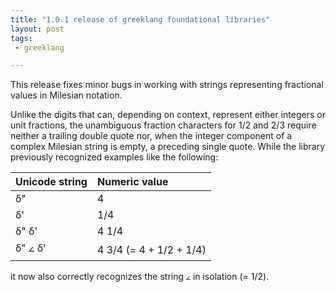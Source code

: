 ```yaml
---
title: "1.0.1 release of greeklang foundational libraries"
layout: post
tags:
 - greeklang

---
```


This release fixes minor bugs in working with strings representing fractional values in Milesian notation.

Unlike the digits that can, depending on context, represent either integers or unit fractions, the unambiguous fraction characters for 1/2 and 2/3 require neither a trailing double quote nor, when the integer component of a complex Milesian string is empty, a preceding single quote.  While the library previously recognized examples like the following:

| Unicode string | Numeric value           |
|:---------------|:------------------------|
| δ"             | 4                       |
| δ'             | 1/4                     |
| δ"  δ'         | 4 1/4                   |
| δ" 𐅵 δ'       | 4 3/4 (= 4 + 1/2 + 1/4) |

it now also correctly recognizes the string `𐅵` in isolation (= 1/2).
